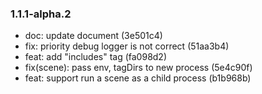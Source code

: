 ### 1.1.1-alpha.2

* doc: update document (3e501c4)
* fix: priority debug logger is not correct (51aa3b4)
* feat: add "includes" tag (fa098d2)
* fix(scene): pass env, tagDirs to new process (5e4c90f)
* feat: support run a scene as a child process (b1b968b)
